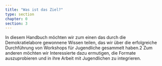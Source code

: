 ```yaml
---
title: "Was ist das Ziel?"
type: section
chapter: 0
section: 3
---
```



In diesem Handbuch möchten wir zum einen das durch die Demokratielabore
gewonnene Wissen teilen, das wir über die erfolgreiche Durchführung
von Workshops für Jugendliche gesammelt haben.2 Zum anderen möchten
wir Interessierte dazu ermutigen, die Formate auszuprobieren und in ihre
Arbeit mit Jugendlichen zu integrieren.